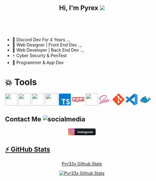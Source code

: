 <div align="center">
<h2>Hi, I'm Pyrex
<img src="https://emojipedia-us.s3.dualstack.us-west-1.amazonaws.com/thumbs/160/apple/76/waving-hand-sign_emoji-modifier-fitzpatrick-type-1-2_1f44b-1f3fb_1f3fb.png" width="30">
</h2>
</div>

</br>
</br>
</br>  

- 🌠 Discord Dev For 4 Years ..,
- 🤍 Web Designer | Front End Dev ..,
- 🧪 Web Developer | Back End Dev ..,
- ⚡ Cyber Securty & PenTest
- 🍉 Programmer & App Dev

# 💥 Tools
[<img src='https://i.giphy.com/media/LMt9638dO8dftAjtco/100.webp' width='40' height='40' />](https://python.org/)
[<img src='https://physionet.org/static/images/about/django-logo.svg' width='40' height='40' />](https://djangoproject.com/)
[<img src='https://i.giphy.com/media/ln7z2eWriiQAllfVcn/200.webp' width='40' height='40' />](https://nodejs.org/)
[<img src='https://i.giphy.com/media/eNAsjO55tPbgaor7ma/100w.webp' width='40' height='40' />](https://reactjs.org/)
[<img src='https://raw.githubusercontent.com/devicons/devicon/master/icons/typescript/typescript-original.svg' width='40' height='40' />](https://typescriptlang.org/)
[<img src='https://raw.githubusercontent.com/devicons/devicon/master/icons/npm/npm-original-wordmark.svg' width='40' height='40' />](https://www.npmjs.com/package/master-video)
[<img src='https://www.vectorlogo.zone/logos/js_webpack/js_webpack-icon.svg' width='40' height='40' />](https://webpack.js.org)
[<img src='https://raw.githubusercontent.com/devicons/devicon/master/icons/sass/sass-original.svg' width='40' height='40' />](https://sass-lang.com/)
[<img src='https://raw.githubusercontent.com/devicons/devicon/master/icons/git/git-original.svg' width='40' height='40' />](https://git-scm.com/)
[<img src='https://raw.githubusercontent.com/devicons/devicon/master/icons/vscode/vscode-original.svg' width='40' height='40' />](https://marketplace.visualstudio.com/items?itemName=i007c.00-team-theme)
[<img src='https://raw.githubusercontent.com/devicons/devicon/master/icons/docker/docker-original.svg' width='40' height='40' />](https://www.docker.com/)

<h2>Contact Me <img width="50" height="28" src="https://media.giphy.com/media/WUlplcMpOCEmTGBtBW/giphy.gif" alt="socialmedia"></h2>

<div align="center">
<a href="https://www.instagram.com/pyr8x/"><img src="https://raw.githubusercontent.com/MikeCodesDotNET/ColoredBadges/master/svg/social/instagram.svg" alt="instagram" width="90">
</div>

## ⚡ GitHub Stats

<div align="center">
  <span>Pyr33x Github Stats</span>
  
[![Pyr33x Github Stats](https://github-readme-stats.vercel.app/api?username=Pyr33x&show_icons=true&title_color=FFF&bg_color=000&icon_color=FFF&border_radius=10&hide_border=true&text_color=00CF91&count_private=true)](https://github.com/Pyr33x)
